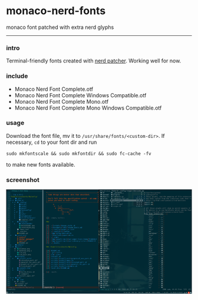 # monaco-nerd-fonts

monaco font patched with extra nerd glyphs

---

### intro

Terminal-friendly fonts created with [nerd patcher](https://github.com/ryanoasis/nerd-fonts).
Working well for now.

### include

- Monaco Nerd Font Complete.otf
- Monaco Nerd Font Complete Windows Compatible.otf
- Monaco Nerd Font Complete Mono.otf
- Monaco Nerd Font Complete Mono Windows Compatible.otf

### usage

Download the font file, mv it to `/usr/share/fonts/<custom-dir>`.
If necessary, `cd` to your font dir and run
```
sudo mkfontscale && sudo mkfontdir && sudo fc-cache -fv 
```
to make new fonts available.

### screenshot

![](./pics/monaco_powerline.png)

